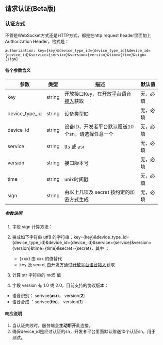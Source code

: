 ## 请求认证(Beta版)

### 认证方式

不管是WebSocket方式还是HTTP方式，都是在http request header里面加上Authorization Header，格式是：

```text
authorization: key={key}&device_type_id={device_type_id}&device_id={device_id}&service={service}&version={version}&time={time}&sign={sign}
```

#### 各个参数含义

| 参数            | 类型     | 描述                     | 默认值  |
| -------------- | ------ | ---------------------- | ---- |
| key            | string | 开放接口Key，在[开放平台语音接入](https://developer.rokid.com/docs/2-RokidDocument/2-EnableVoice/get-the-certification-file.html)获取        | 无，必填 |
| device_type_id | string | 设备类型ID                 | 无，必填 |
| device_id      | string | 设备ID，开发者平台默认赠送10个sn，请选择任意一个                   | 无，必填 |
| service        | string | tts 或 asr         | 无，必填 |
| version        | string | 接口版本号                  | 无，必填 |
| time     | string | unix时间戳              | 无，必填 |
| sign           | string | 由以上几项及 secret 按约定的加密方式生成 | 无，必填 |

##### 参数说明

1. 字段 sign 计算方法：
  1. 拼成如下字符串 utf8 的字符串：key={key}&device_type_id={device_type_id}&device_id={device_id}&service={service}&version={version}&time={time}&secret={secret}，其中 ：
     - {xxx} 由 xxx 的值替代
     - key 及 secret 由开发方通过[开放平台语音接入](https://developer.rokid.com/docs/2-RokidDocument/2-EnableVoice/get-the-certification-file.html)获取
  2. 计算 str 字符串的 md5 值

2. 字段 version 有 1.0 或 2.0，目前支持的协议版本：
  - 语音识别： serivce(**asr**)， version(**2**)
  - 语音合成 ：serivce(**tts**)， version(**1**)



#### 响应说明
1. 当认证失败时，服务端会**主动断开**此连接。
2. 确保device_id是经过认证的sn，开发者平台里面默认赠送10个认证sn，用于测试。


